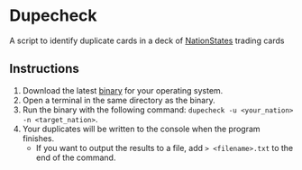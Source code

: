 # Dupecheck
A script to identify duplicate cards in a deck of [NationStates](https://www.nationstates.net) trading cards
## Instructions
1. Download the latest [binary](https://github.com/nsupc/dupecheck/releases) for your operating system.
2. Open a terminal in the same directory as the binary.
3. Run the binary with the following command: ``dupecheck -u <your_nation> -n <target_nation>``.
4. Your duplicates will be written to the console when the program finishes.
   - If you want to output the results to a file, add ``> <filename>.txt`` to the end of the command.
